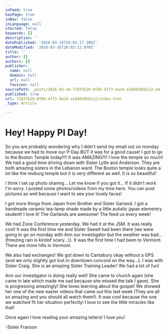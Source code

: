 ```yaml
---
inFeed: true
hasPage: true
inNav: false
inLanguage: null
starred: false
keywords: []
description: ''
datePublished: '2016-03-16T20:03:17.308Z'
dateModified: '2016-03-16T20:03:12.070Z'
title: ''
author: []
authors: []
publisher:
  name: null
  domain: null
  url: null
  favicon: null
sourcePath: _posts/2016-03-16-71037b29-8f8b-4f73-9a2d-a18d038bb112.md
published: true
url: 71037b29-8f8b-4f73-9a2d-a18d038bb112/index.html
_type: Article

---
```

# Hey! Happy PI Day!

So you are probably wondering why I didn't send my email out on monday because we had to move our P-Day BUT it was for a good cause! I got to go to the Boston Temple today!!!! It was AMAZING!!!! I love the temple so much! We had a good time driving down with Sister Lytle and Anderson. They are both amazing sisters in the Lebanon ward. The Boston temple looks quite a lot like the rexburg temple but it is very different as well. It is so beautiful!

I think I set up photo sharing... Let me know if you got it... If it didn't work I'm sorry. I posted some photos/videos from my time here. You can post pictures as well because I want to see your lovely faces! 

I got more things from Japan from Brother and Sister Garland. I got a handmade ceramic tea-lamp shade made by a little autistic japan elementry student! I love it! The Garlands are awesome! The feed us every week!

We had Zone Conference yesterday. We had it at the JSM. It was really cool! It was the first time me and Sister Sewell had been there (we were going to go on monday with Ann our investigator but the weather was bad...(freezing rain is kindof scary...)). It was the first time I had been to Vermont. There are more hills in Vermont.

We also had exchanges! We got down to Cantabury okay without a GPS (and we only slightly got lost in downtown concord on the way...). I was with Sister Craig. She is an amazing Sister Training Leader! We had a lot of fun!

Ann our investigator is doing really well! She came to church again (she came in late which made me sad because she missed the talk I gave). She is progressing amazingly! She loves learning about the gospel! We showed her one of the new easter videos that came out this last week (They are all so amazing and you should all watch them!). It was cool because the one we watched fit her situation perfectly! I love to see the little miracles like that!

Once again I love reading your amazing letters! I love you!

-Sister Franson